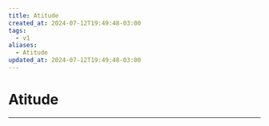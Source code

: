 ```yaml
---
title: Atitude
created_at: 2024-07-12T19:49:48-03:00
tags:
  - v1
aliases:
  - Atitude
updated_at: 2024-07-12T19:49:48-03:00
---
```

# Atitude
---

